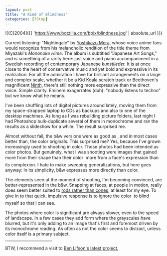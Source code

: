 ```yaml
---
layout: post
title: "A Kind of Blindness"
categories: [fStop]
---
```



![(C)2004]({{ 'https://www.botzilla.com/bpix/blindness.jpg' | absolute_url }})


Current listening: "Nightingale" by <a href="/www.bach-cantatas.com/Bio/Mera-Yoshikazu.htm" target="_blank">Yoshikazu Mera,</a> whose voice anime fans would recognize from his melancholic rendition of the title theme from Miyazaki's <i>Mononoke Hime.</i> The album is subtitled "Japanese Art Songs," and is something of a rarity here: just voice and piano accompaniment in a Swedish recording of contemporary Japanese <i>kunstlieder.</i> It is at once close to the heart of conservative music and yet bold and expressive in its realization. For all the admiration I have for brilliant arrangements on a large and complex scale, whether it be a Kid Koala scratch track or Beethoven's magnificent <a href="http://slate.msn.com/id/2084948/" target="_blank">Ninth,</a> there's still nothing more expressive than the direct voice. Simple clarity. Eminem exagerrates (duh): "nobody listens to techno" but we know what he means.

I've been shuffling lots of digital pictures around lately, moving them from my space-strapped laptop to CDs as backups and also to one of the desktop machines. As long as I was rebuilding picture folders, last night I had Photoshop bulk-duplicate several of them in monochrome and ran the results as a slideshow for a while. The result surprised me.

<!--more-->
Almost without fail, the b&amp;w versions were as good as , and in most cases better than, the color originals. This surprised me? Yes, because I've grown increasingly used to shooting in color. Those photos had been intended as color photos. But genuinely, what I was shooting were images that gained more from their shape than their color &#151; more from a face's expression than its complexion. I hate to make sweeping generalizations, but here goes anyway: In its simplicity, b&amp;w expresses more directly than color.

The elements seen at the moment of shooting, I'm becoming convinced, are better-represented in the b&amp;w. Snapping at faces, at people in motion, really does seem better suited to <a href="{{ site.baseurl }}{% post_url 2003-09-15-Scotopic-Photo-Topic %}">rods rather than cones,</a> at least for my eye. To give in to that quick, impulsive response is to ignore the color &#151; to blind myself so that I can see.

The photos where color is significant are always slower, even to the speed of landscape. In a few cases they add form where the grayscales have blurred, but it's only adding to an image that's first and foremost driven by its monochrome reading. As often as not the color seems to distract, unless color itself is a primary subject.

<hr width="30%" align="center">

BTW, I recommend a visit to <a href="http://www.rawworkflow.com/visual_counterpoint/" target="_blank">Ben Lifson's latest project.</a>
